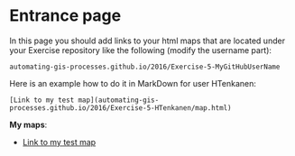 # Entrance page

In this page you should add links to your html maps that are located under your Exercise repository like the following (modify the username part):

 `automating-gis-processes.github.io/2016/Exercise-5-MyGitHubUserName`

Here is an example how to do it in MarkDown for user HTenkanen:

```
[Link to my test map](automating-gis-processes.github.io/2016/Exercise-5-HTenkanen/map.html)
```

**My maps**:

 - [Link to my test map](automating-gis-processes.github.io/2016/Exercise-5-HTenkanen/map.html)
